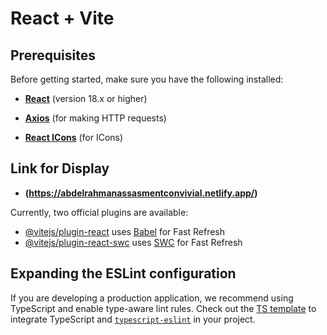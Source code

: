 # React + Vite

## Prerequisites

Before getting started, make sure you have the following installed:

- **[React](https://reactjs.org/)** (version 18.x or higher)

- **[Axios](https://axios-http.com/)** (for making HTTP requests)

- **[React ICons](https://react-icons.github.io/react-icons/)** (for ICons)

## Link for Display

- **(https://abdelrahmanassasmentconvivial.netlify.app/)**

Currently, two official plugins are available:

- [@vitejs/plugin-react](https://github.com/vitejs/vite-plugin-react/blob/main/packages/plugin-react/README.md) uses [Babel](https://babeljs.io/) for Fast Refresh
- [@vitejs/plugin-react-swc](https://github.com/vitejs/vite-plugin-react-swc) uses [SWC](https://swc.rs/) for Fast Refresh

## Expanding the ESLint configuration

If you are developing a production application, we recommend using TypeScript and enable type-aware lint rules. Check out the [TS template](https://github.com/vitejs/vite/tree/main/packages/create-vite/template-react-ts) to integrate TypeScript and [`typescript-eslint`](https://typescript-eslint.io) in your project.
